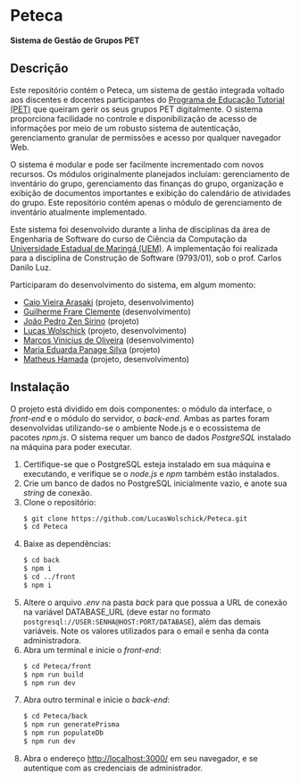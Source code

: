 # Peteca

**Sistema de Gestão de Grupos PET**

## Descrição

Este repositório contém o Peteca, um sistema de gestão integrada voltado aos discentes e docentes participantes do [Programa de Educação Tutorial (PET)](<[https://](http://portal.mec.gov.br/pet)>) que queiram gerir os seus grupos PET digitalmente. O sistema proporciona facilidade no controle e disponibilização de acesso de informações por meio de um robusto sistema de autenticação, gerenciamento granular de permissões e acesso por qualquer navegador Web.

O sistema é modular e pode ser facilmente incrementado com novos recursos. Os módulos originalmente planejados incluíam: gerenciamento de inventário do grupo, gerenciamento das finanças do grupo, organização e exibição de documentos importantes e exibição do calendário de atividades do grupo. Este repositório contém apenas o módulo de gerenciamento de inventário atualmente implementado.

Este sistema foi desenvolvido durante a linha de disciplinas da área de Engenharia de Software do curso de Ciência da Computação da [Universidade Estadual de Maringá (UEM)](http://www.uem.br). A implementação foi realizada para a disciplina de Construção de Software (9793/01), sob o prof. Carlos Danilo Luz.

Participaram do desenvolvimento do sistema, em algum momento:

- [Caio Vieira Arasaki](https://github.com/K1-Japa) (projeto, desenvolvimento)
- [Guilherme Frare Clemente](https://github.com/GuiSebax) (desenvolvimento)
- [João Pedro Zen Sirino](https://github.com/JoZens) (projeto)
- [Lucas Wolschick](https://github.com/LucasWolschick) (projeto, desenvolvimento)
- [Marcos Vinicius de Oliveira](https://github.com/marcosoliveira-hub) (desenvolvimento)
- [Maria Eduarda Panage Silva](https://github.com/allonszy) (projeto)
- [Matheus Hamada](https://github.com/NotHamada) (projeto, desenvolvimento)

## Instalação

O projeto está dividido em dois componentes: o módulo da interface, o _front-end_ e o módulo do servidor, o _back-end_. Ambas as partes foram desenvolvidas utilizando-se o ambiente Node.js e o ecossistema de pacotes _npm.js_. O sistema requer um banco de dados _PostgreSQL_ instalado na máquina para poder executar.

1. Certifique-se que o PostgreSQL esteja instalado em sua máquina e executando, e verifique se o _node.js_ e _npm_ também estão instalados.
2. Crie um banco de dados no PostgreSQL inicialmente vazio, e anote sua _string_ de conexão.
3. Clone o repositório:
   ```bash
   $ git clone https://github.com/LucasWolschick/Peteca.git
   $ cd Peteca
   ```
4. Baixe as dependências:
   ```bash
   $ cd back
   $ npm i
   $ cd ../front
   $ npm i
   ```
5. Altere o arquivo _.env_ na pasta _back_ para que possua a URL de conexão na variável DATABASE_URL (deve estar no formato `postgresql://USER:SENHA@HOST:PORT/DATABASE`), além das demais variáveis. Note os valores utilizados para o email e senha da conta administradora.
6. Abra um terminal e inicie o _front-end_:
   ```bash
   $ cd Peteca/front
   $ npm run build
   $ npm run dev
   ```
7. Abra outro terminal e inicie o _back-end_:
   ```bash
   $ cd Peteca/back
   $ npm run generatePrisma
   $ npm run populateDb
   $ npm run dev
   ```
8. Abra o endereço [http://localhost:3000/](http://localhost:3000/) em seu navegador, e se autentique com as credenciais de administrador.

